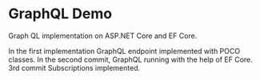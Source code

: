 # GraphQL Demo

Graph QL implementation on ASP.NET Core and EF Core.

In the first implementation GraphQL endpoint implemented with POCO classes. In the second commit, GraphQL running with the help of EF Core. 3rd commit Subscriptions implemented.